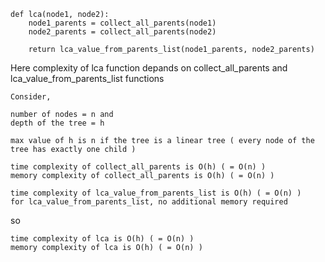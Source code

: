 ```
def lca(node1, node2):
	node1_parents = collect_all_parents(node1)
	node2_parents = collect_all_parents(node2)

	return lca_value_from_parents_list(node1_parents, node2_parents)
```

Here complexity of lca function depands on collect_all_parents and lca_value_from_parents_list functions

```
Consider, 

number of nodes = n and
depth of the tree = h

max value of h is n if the tree is a linear tree ( every node of the tree has exactly one child )

```

```
time complexity of collect_all_parents is O(h) ( = O(n) )
memory complexity of collect_all_parents is O(h) ( = O(n) )
```

```
time complexity of lca_value_from_parents_list is O(h) ( = O(n) )
for lca_value_from_parents_list, no additional memory required
```

so 
```
time complexity of lca is O(h) ( = O(n) )
memory complexity of lca is O(h) ( = O(n) )
```